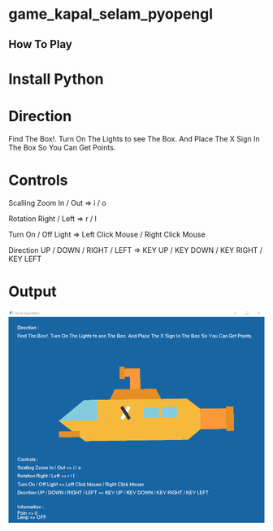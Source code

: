 # game_kapal_selam_pyopengl

## How To Play

# Install Python

# Direction 
Find The Box!. Turn On The Lights to see The Box. And Place The X Sign In The Box So You Can Get Points.

# Controls
Scalling Zoom In / Out => i / o

Rotation Right / Left => r / l 

Turn On / Off Light => Left Click Mouse / Right Click Mouse

Direction UP / DOWN / RIGHT / LEFT => KEY UP / KEY DOWN / KEY RIGHT / KEY LEFT

# Output

![alt text](https://github.com/renoagilsaputra/game_kapal_selam_pyopengl/blob/master/Output/Output.gif "Output")